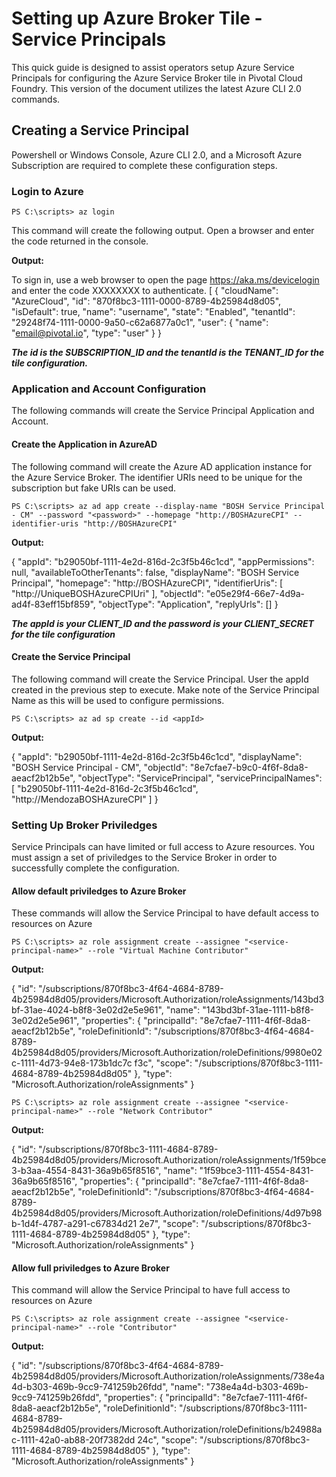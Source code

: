 # Setting up Azure Broker Tile - Service Principals

This quick guide is designed to assist operators setup Azure Service Principals for configuring the Azure Service Broker tile in Pivotal Cloud Foundry.  This version of the document utilizes the latest Azure CLI 2.0 commands.

## Creating a Service Principal

Powershell or Windows Console, Azure CLI 2.0, and a Microsoft Azure Subscription are required to complete these configuration steps.

### Login to Azure
	PS C:\scripts> az login

This command will create the following output.  Open a browser and enter the code returned in the console.


**Output:**

To sign in, use a web browser to open the page https://aka.ms/devicelogin and enter the code XXXXXXXX to authenticate.
[
  {
    "cloudName": "AzureCloud",
    "id": "870f8bc3-1111-0000-8789-4b25984d8d05",
    "isDefault": true,
    "name": "username",
    "state": "Enabled",
    "tenantId": "29248f74-1111-0000-9a50-c62a6877a0c1",
    "user": {
      "name": "email@pivotal.io",
      "type": "user"
    }
  }


***The id is the SUBSCRIPTION_ID and the tenantId is the TENANT_ID for the tile configuration.***


### Application and Account Configuration
The following commands will create the Service Principal Application and Account.
#### Create the Application in AzureAD
The following command will create the Azure AD application instance for the Azure Service Broker.  The identifier URIs need to be unique for the subscription but fake URIs can be used.

	PS C:\scripts> az ad app create --display-name "BOSH Service Principal - CM" --password "<password>" --homepage "http://BOSHAzureCPI" --identifier-uris "http://BOSHAzureCPI"

**Output:**

{
  "appId": "b29050bf-1111-4e2d-816d-2c3f5b46c1cd",
  "appPermissions": null,
  "availableToOtherTenants": false,
  "displayName": "BOSH Service Principal",
  "homepage": "http://BOSHAzureCPI",
  "identifierUris": [
    "http://UniqueBOSHAzureCPIUri"
  ],
  "objectId": "e05e29f4-66e7-4d9a-ad4f-83eff15bf859",
  "objectType": "Application",
  "replyUrls": []
}

***The appId is your CLIENT_ID and the password is your CLIENT_SECRET for the tile configuration***

#### Create the Service Principal
The following command will create the Service Principal.  User the appId created in the previous step to execute.  Make note of the Service Principal Name as this will be used to configure permissions.

	PS C:\scripts> az ad sp create --id <appId>

**Output:**

{
  "appId": "b29050bf-1111-4e2d-816d-2c3f5b46c1cd",
  "displayName": "BOSH Service Principal - CM",
  "objectId": "8e7cfae7-b9c0-4f6f-8da8-aeacf2b12b5e",
  "objectType": "ServicePrincipal",
  "servicePrincipalNames": [
    "b29050bf-1111-4e2d-816d-2c3f5b46c1cd",
    "http://MendozaBOSHAzureCPI"
  ]
}

### Setting Up Broker Priviledges
Service Principals can have limited or full access to Azure resources. You must assign a set of priviledges to the Service Broker in order to successfully complete the configuration.  

#### Allow default priviledges to Azure Broker
These commands will allow the Service Principal to have default access to resources on Azure

	PS C:\scripts> az role assignment create --assignee "<service-principal-name>" --role "Virtual Machine Contributor"

**Output:**

{
  "id": "/subscriptions/870f8bc3-4f64-4684-8789-4b25984d8d05/providers/Microsoft.Authorization/roleAssignments/143bd3bf-31ae-4024-b8f8-3e02d2e5e961",
  "name": "143bd3bf-31ae-1111-b8f8-3e02d2e5e961",
  "properties": {
    "principalId": "8e7cfae7-1111-4f6f-8da8-aeacf2b12b5e",
    "roleDefinitionId": "/subscriptions/870f8bc3-4f64-4684-8789-4b25984d8d05/providers/Microsoft.Authorization/roleDefinitions/9980e02c-1111-4d73-94e8-173b1dc7c
f3c",
    "scope": "/subscriptions/870f8bc3-1111-4684-8789-4b25984d8d05"
  },
  "type": "Microsoft.Authorization/roleAssignments"
}

	PS C:\scripts> az role assignment create --assignee "<service-principal-name>" --role "Network Contributor"

**Output:**

{
  "id": "/subscriptions/870f8bc3-1111-4684-8789-4b25984d8d05/providers/Microsoft.Authorization/roleAssignments/1f59bce3-b3aa-4554-8431-36a9b65f8516",
  "name": "1f59bce3-1111-4554-8431-36a9b65f8516",
  "properties": {
    "principalId": "8e7cfae7-1111-4f6f-8da8-aeacf2b12b5e",
    "roleDefinitionId": "/subscriptions/870f8bc3-4f64-4684-8789-4b25984d8d05/providers/Microsoft.Authorization/roleDefinitions/4d97b98b-1d4f-4787-a291-c67834d21
2e7",
    "scope": "/subscriptions/870f8bc3-1111-4684-8789-4b25984d8d05"
  },
  "type": "Microsoft.Authorization/roleAssignments"
}

#### Allow full priviledges to Azure Broker
This command will allow the Service Principal to have full access to resources on Azure

	PS C:\scripts> az role assignment create --assignee "<service-principal-name>" --role "Contributor"

**Output:**

{
  "id": "/subscriptions/870f8bc3-4f64-4684-8789-4b25984d8d05/providers/Microsoft.Authorization/roleAssignments/738e4a4d-b303-469b-9cc9-741259b26fdd",
  "name": "738e4a4d-b303-469b-9cc9-741259b26fdd",
  "properties": {
    "principalId": "8e7cfae7-1111-4f6f-8da8-aeacf2b12b5e",
    "roleDefinitionId": "/subscriptions/870f8bc3-1111-4684-8789-4b25984d8d05/providers/Microsoft.Authorization/roleDefinitions/b24988ac-1111-42a0-ab88-20f7382dd
24c",
    "scope": "/subscriptions/870f8bc3-1111-4684-8789-4b25984d8d05"
  },
  "type": "Microsoft.Authorization/roleAssignments"
}